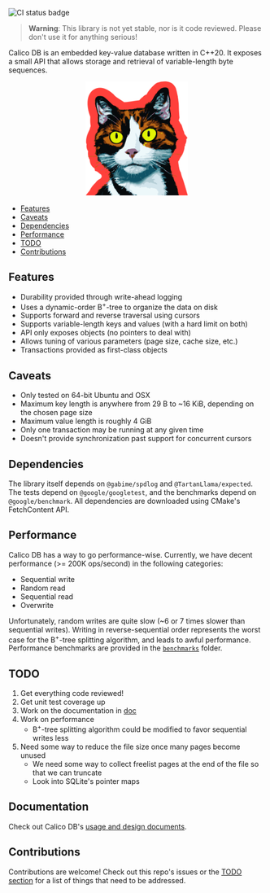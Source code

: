 ![CI status badge](https://github.com/andy-byers/CalicoDB/actions/workflows/actions.yml/badge.svg)

> **Warning**: This library is not yet stable, nor is it code reviewed. 
> Please don't use it for anything serious!

Calico DB is an embedded key-value database written in C++20.
It exposes a small API that allows storage and retrieval of variable-length byte sequences.

<div align="center">
    <img src="doc/mascot.png" style="width: 40%; max-width: 400px" />
</div>

+ [Features](#features)
+ [Caveats](#caveats)
+ [Dependencies](#dependencies)
+ [Performance](#performance)
+ [TODO](#todo)
+ [Contributions](#contributions)

## Features
+ Durability provided through write-ahead logging
+ Uses a dynamic-order B<sup>+</sup>-tree to organize the data on disk
+ Supports forward and reverse traversal using cursors
+ Supports variable-length keys and values (with a hard limit on both)
+ API only exposes objects (no pointers to deal with)
+ Allows tuning of various parameters (page size, cache size, etc.)
+ Transactions provided as first-class objects

## Caveats
+ Only tested on 64-bit Ubuntu and OSX
+ Maximum key length is anywhere from 29 B to ~16 KiB, depending on the chosen page size
+ Maximum value length is roughly 4 GiB
+ Only one transaction may be running at any given time
+ Doesn't provide synchronization past support for concurrent cursors

## Dependencies
The library itself depends on `@gabime/spdlog` and `@TartanLlama/expected`.
The tests depend on `@google/googletest`, and the benchmarks depend on `@google/benchmark`.
All dependencies are downloaded using CMake's FetchContent API.

## Performance
Calico DB has a way to go performance-wise.
Currently, we have decent performance (>= 200K ops/second) in the following categories:
+ Sequential write
+ Random read
+ Sequential read
+ Overwrite

Unfortunately, random writes are quite slow (~6 or 7 times slower than sequential writes).
Writing in reverse-sequential order represents the worst case for the B<sup>+</sup>-tree splitting algorithm, and leads to awful performance.
Performance benchmarks are provided in the [`benchmarks`](benchmarks) folder.

## TODO
1. Get everything code reviewed!
2. Get unit test coverage up
3. Work on the documentation in [doc](doc)
4. Work on performance
    + B<sup>+</sup>-tree splitting algorithm could be modified to favor sequential writes less
5. Need some way to reduce the file size once many pages become unused
    + We need some way to collect freelist pages at the end of the file so that we can truncate
    + Look into SQLite's pointer maps

## Documentation
Check out Calico DB's [usage and design documents](doc).

## Contributions
Contributions are welcome!
Check out this repo's issues or the [TODO section](#todo) for a list of things that need to be addressed.


